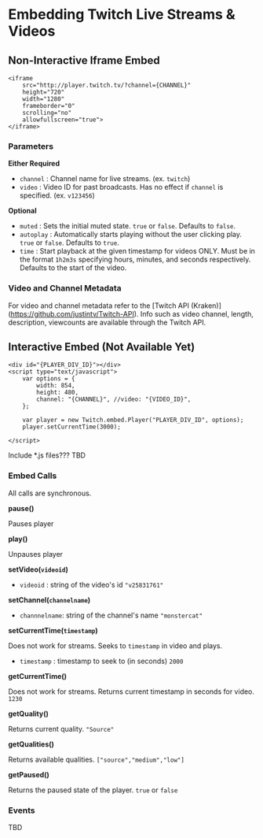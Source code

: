 # Embedding Twitch Live Streams & Videos


## Non-Interactive Iframe Embed
    <iframe 
        src="http://player.twitch.tv/?channel={CHANNEL}" 
        height="720" 
        width="1280" 
        frameborder="0" 
        scrolling="no"
        allowfullscreen="true">
    </iframe>
    
### Parameters
**Either Required**
- `channel`   : Channel name for live streams. (ex. `twitch`)
- `video`     : Video ID for past broadcasts. Has no effect if `channel` is specified. (ex. `v123456`)

**Optional**
- `muted`     : Sets the initial muted state. `true` or `false`. Defaults to `false`.
- `autoplay`  : Automatically starts playing without the user clicking play. `true` or `false`. Defaults to `true`.
- `time`      : Start playback at the given timestamp for videos ONLY. Must be in the format `1h2m3s` specifying hours, minutes, and seconds respectively. Defaults to the start of the video.

### Video and Channel Metadata
For video and channel metadata refer to the [Twitch API (Kraken)] (https://github.com/justintv/Twitch-API).
Info such as video channel, length, description, viewcounts are available through the Twitch API.

## Interactive Embed (Not Available Yet)
    <div id="{PLAYER_DIV_ID}"></div>
	<script type="text/javascript">
		var options = {
			width: 854,
			height: 480,
			channel: "{CHANNEL}", //video: "{VIDEO_ID}",
		};

		var player = new Twitch.embed.Player("PLAYER_DIV_ID", options);
		player.setCurrentTime(3000);
		
	</script>

Include *.js files??? TBD

### Embed Calls
All calls are synchronous. 

**pause()**

Pauses player

**play()**

Unpauses player

**setVideo(`videoid`)**

- `videoid`     : string of the video's id `"v25831761"`

**setChannel(`channelname`)**

- `channnelname`: string of the channel's name `"monstercat"`

**setCurrentTime(`timestamp`)**

Does not work for streams. Seeks to `timestamp` in video and plays.
- `timestamp`   : timestamp to seek to (in seconds) `2000`

**getCurrentTime()**

Does not work for streams. Returns current timestamp in seconds for video. `1230`

**getQuality()**

Returns current quality. `"Source"`

**getQualities()**

Returns available qualities. `["source","medium","low"]`

**getPaused()**

Returns the paused state of the player. `true` or `false`

### Events

TBD
